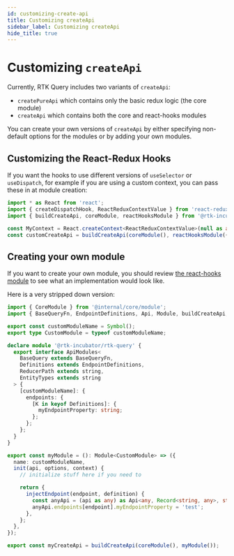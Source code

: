 ```yaml
---
id: customizing-create-api
title: Customizing createApi
sidebar_label: Customizing createApi
hide_title: true
---
```


# Customizing `createApi`

Currently, RTK Query includes two variants of `createApi`:

- `createPureApi` which contains only the basic redux logic (the core module)
- `createApi` which contains both the core and react-hooks modules

You can create your own versions of `createApi` by either specifying non-default options for the modules or by adding your own modules.

## Customizing the React-Redux Hooks

If you want the hooks to use different versions of `useSelector` or `useDispatch`, for example if you are using a custom context, you can pass these in at module creation:

```ts
import * as React from 'react';
import { createDispatchHook, ReactReduxContextValue } from 'react-redux';
import { buildCreateApi, coreModule, reactHooksModule } from '@rtk-incubator/rtk-query';

const MyContext = React.createContext<ReactReduxContextValue>(null as any);
const customCreateApi = buildCreateApi(coreModule(), reactHooksModule({ useDispatch: createDispatchHook(MyContext) }));
```

## Creating your own module

If you want to create your own module, you should review [the react-hooks module](https://github.com/rtk-incubator/rtk-query/blob/next/src/react-hooks/module.ts) to see what an implementation would look like.

Here is a very stripped down version:

```ts
import { CoreModule } from '@internal/core/module';
import { BaseQueryFn, EndpointDefinitions, Api, Module, buildCreateApi, coreModule } from '@rtk-incubator/rtk-query';

export const customModuleName = Symbol();
export type CustomModule = typeof customModuleName;

declare module '@rtk-incubator/rtk-query' {
  export interface ApiModules<
    BaseQuery extends BaseQueryFn,
    Definitions extends EndpointDefinitions,
    ReducerPath extends string,
    EntityTypes extends string
  > {
    [customModuleName]: {
      endpoints: {
        [K in keyof Definitions]: {
          myEndpointProperty: string;
        };
      };
    };
  }
}

export const myModule = (): Module<CustomModule> => ({
  name: customModuleName,
  init(api, options, context) {
    // initialize stuff here if you need to

    return {
      injectEndpoint(endpoint, definition) {
        const anyApi = (api as any) as Api<any, Record<string, any>, string, string, CustomModule | CoreModule>;
        anyApi.endpoints[endpoint].myEndpointProperty = 'test';
      },
    };
  },
});

export const myCreateApi = buildCreateApi(coreModule(), myModule());
```

